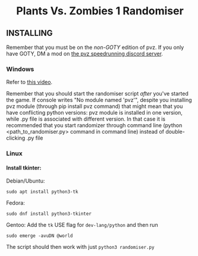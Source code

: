 <h1 align="center">Plants Vs. Zombies 1 Randomiser</h1>

## INSTALLING

Remember that you must be on the _non-GOTY_ edition of pvz. If you only have GOTY, DM a mod on [the pvz speedrunning discord server](https://discord.gg/R8tPmjs).

### Windows

Refer to [this video](https://www.youtube.com/watch?v=av51yBvRp2w).

Remember that you should start the randomiser script _after_ you've started the game.
If console writes "No module named 'pvz'", despite you installing pvz module (through pip install pvz command) that might mean that you have conflicting python versions: pvz module is installed in one version, while .py file is associated with different version. In that case it is recommended that you start randomizer through command line (python <path_to_randomiser.py> command in command line) instead of double-clicking .py file

### Linux

#### Install tkinter:

Debian/Ubuntu:
```
sudo apt install python3-tk
```
Fedora:
```
sudo dnf install python3-tkinter
```
Gentoo:
Add the `tk` USE flag for `dev-lang/python` and then run 
```
sudo emerge -avuDN @world
```

The script should then work with just ``python3 randomiser.py``
